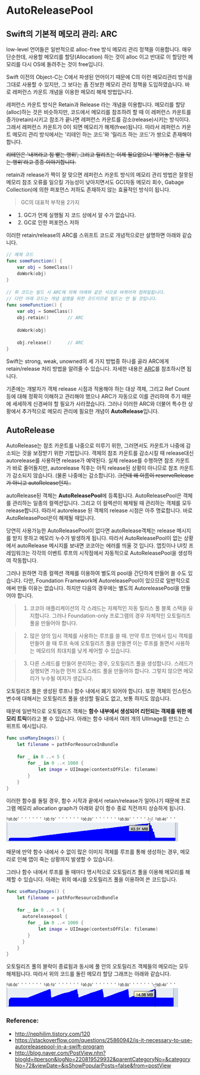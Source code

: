 # AutoReleasePool

## Swift의 기본적 메모리 관리: ARC

 low-level 언어들은 일반적으로 alloc-free 방식 메모리 관리 정책을 이용합니다. 매우 단순한데, 사용할 메모리를 할당(Allocation) 하는 것이 alloc 이고 반대로 이 할당한 메모리를 다시 OS에 돌려주는 것이 free입니다.


 Swift 이전의 Object-C는 C에서 파생된 언어이기 때문에 C의 이런 메모리관리 방식을 그대로 사용할 수 있지만, 그 보다는 좀 진보한 메모리 관리 정책을 도입하였습니다. 바로 레퍼런스 카운트 개념을 이용한 메모리 해제 방법입니다.

 레퍼런스 카운트 방식은 Retain과 Release 라는 개념을 이용합니다. 메모리를 할당(alloc)하는 것은 비슷하지만, 코드에서 메모리를 참조하려 할 때 이 레퍼런스 카운트를 증가(retain)시키고 참조가 끝나면 레퍼런스 카운트를 감소(release)시키는 방식이다. 그래서 레퍼런스 카운트가 0이 되면 메모리가 해제(free)됩니다. 따라서 레퍼런스 카운트 메모리 관리 방식에서는 '리테인 하는 코드'와 '릴리즈 하는 코드'가 쌍으로 존재해야 합니다.

~~리테인은 '내꺼라고 침 뱉는 행위', 그리고 릴리즈는 이제 필요없으니 '뱉어놓은 침을 닦는 행위'라고 종종 이야기합니다.~~

retain과 release가 짝이 잘 맞으면 레퍼런스 카운트 방식의 메모리 관리 방법은 잘못된 메모리 참조 오류를 일으킬 가능성이 낮아지면서도 GC(자동 메모리 회수, Gabage Collection)에 의한 퍼포먼스 저하도 존재하지 않는 효율적인 방식이 됩니다.

> GC의 대표적 부작용 2가지

-  1. GC가 언제 실행될 지 코드 상에서 알 수가 없습니다.

-  2. GC로 인한 퍼포먼스 저하  

이러한 retain/release의 ARC를 스위프트 코드로 개념적으로만 설명하면 아래와 같습니다.

```swift
// 예제 코드
func someFunction() {
    var obj = SomeClass()
    doWork(obj)
}

// 위 코드는 빌드 시 ARC에 의해 아래와 같은 식으로 바뀌어져 컴파일됩니다.
// 다만 아래 코드는 개념 설명을 위한 코드이므로 빌드는 안 될 것입니다.
func someFunction() {
    var obj = SomeClass()
    obj.retain()       // ARC

    doWork(obj)

    obj.release()      // ARC
}
```

Swift는 strong, weak, unowned의 세 가지 방법중 하나를 골라 ARC에게 retain/release 처리 방법을 알려줄 수 있습니다. 자세한 내용은 [ARC](./arc.md)를 참조하시면 됩니다.


기존에는 개발자가 객체 release 시점과 적용해야 하는 대상 객체, 그리고 Ref Count 등에 대해 정확히 이해하고 관리해야 했으나 ARC가 자동으로 이를 관리하여 주기 때문에 세세하게 신경써야 할 필요가 사라졌습니다. 그러나 이러한 ARC와 더불어 특수한 상황에서 추가적으로 메모리 관리에 필요한 개념이 **AutoRelease**입니다.

## AutoRelease

AutoRelease는 참조 카운트를 나중으로 미루기 위한, 그러면서도 카운트가 나중에 감소되는 것을 보장받기 위한 기법입니다. 객체의 참조 카운트를 감소시킬 때 release대신 autorelease를 사용하면 release가 예약된다. 실제 release를 수행하면 참조 카운트가 바로 줄어들지만, autorelease 직후는 아직 release된 상황이 아니므로 참조 카운트가 감소되지 않습니다. (물론 나중에는 감소합니다). ~~그런데 왜 이름이 reserveRelease가 아니고 autoRelease인지..~~

autoRelease된 객체는 **AutoReleasePool**에 등록됩니다. AutoReleasePool은 객체를 관리하는 일종의 컬렉션입니다. 그리고 이 컬렉션이 해제될 때 관리하는 객체를 모두 release합니다. 따라서 autorelease 된 객체의 release 시점은 아주 명료합니다. 바로 AutoReleasePool은이 해제될 때입니다.

당연히 사용가능한  AutoReleasePool이 없다면 autoRelease객체는 release 메시지를 받지 못하고 메모리 누수가 발생하게 됩니다. 따라서 AutoReleasePool이 없는 상황에서 autoRelease 메시지를 보내면 코코아는 에러를 띄울 것 입니다. 앱킷이나 UI킷 프레임워크는 각각의 이벤트 루프의 시작점에서 자동적으로 AutoReleasePool을 생성하여 작동합니다.

그러나 원하면 각종 컬렉션 객체를 이용하여 별도의 pool을 간단하게 만들어 쓸 수도 있습니다. 다만, Foundation Framework에 AutoreleasePool이 있으므로 일반적으로 애써 만들 이유는 없습니다. 하지만 다음의 경우에는 별도의 AutoreleasePool을 만들어야 합니다.

> 1. 코코아 애플리케이션의 각 스레드는 자체적인 자동 릴리스 풀 블록 스택을 유지합니다. 그러나 Foundation-only 프로그램의 경우 자체적인 오토릴리즈 풀을 만들어야 합니다.

> 2. 많은 양의 임시 객체를 사용하는 루프를 쓸 때. 만약 루프 안에서 임시 객체를 만들어 쓸 때 루프 속에 오토릴리즈 풀을 만들면 이는 루프를 돌면서 사용하는 메모리의 최대치를 낮게 제어할 수 있습니다.

> 3. 다른 스레드를 만들어 분리하는 경우, 오토릴리즈 풀을 생성합니다. 스레드가 실행되면 가능한 먼저 오토스레드 풀을 만들어야 합니다. 그렇지 않으면 메모리가 누수될 여지가 생깁니다.

오토릴리즈 풀은 생성된 루프나 함수 내에서 폐기 되어야 합니다. 또한 객체의 인스턴스 변수에 대해서는 오토릴리즈 풀을 생성할 필요도 없고, 보통 하지도 않습니다.

때문에 일반적으로 오토릴리즈 객체는 **함수 내부에서 생성되어 리턴되는 객체를 위한 메모리 트릭**이라고 볼 수 있습니다. 아래는 함수 내에서 여러 개의 UIImage를 만드는 스위프트 예시입니다.

```swift
func useManyImages() {
    let filename = pathForResourceInBundle

    for _ in 0 ..< 5 {
        for _ in 0 ..< 1000 {
            let image = UIImage(contentsOfFile: filename)
        }    
    }
}
```

이러한 함수를 돌릴 경우, 함수 시작과 끝에서 retain/release가 일어나기 때문에 프로그램 메모리 allocation graph가 아래와 같이 함수 종료 직전까지 상승하게 됩니다.

<img src="./assets/withoutpool.png" >

때문에 만약 함수 내에서 수 없이 많은 이미지 객체를 루프를 통해 생성하는 경우, 메모리로 인해 앱이 죽는 상황까지 발생할 수 있습니다.

그러나 함수 내에서 루프를 돌 때마다 명시적으로 오토릴리즈 풀을 이용해 메모리를 해제할 수 있습니다. 아래는 위의 예시를 오토릴리즈 풀을 이용하여 쓴 코드입니다.

```swift
func useManyImages() {
    let filename = pathForResourceInBundle

    for _ in 0 ..< 5 {
      autoreleasepool {
        for _ in 0 ..< 1000 {
            let image = UIImage(contentsOfFile: filename)
        }   
      }
    }
}
```
오토릴리즈 풀의 블락이 종료됨과 동시에 풀 안의 오토릴리즈 객체들의 메모리는 모두 해제됩니다. 따라서 위의 코드를 돌린 메모리 할당 그래프는 아래와 같습니다.

<img src="./assets/withpool.png" >


### Reference:
- http://nephilim.tistory.com/120
- https://stackoverflow.com/questions/25860942/is-it-necessary-to-use-autoreleasepool-in-a-swift-program
- http://blog.naver.com/PostView.nhn?blogId=itperson&logNo=220819529932&parentCategoryNo=&categoryNo=72&viewDate=&isShowPopularPosts=false&from=postView
